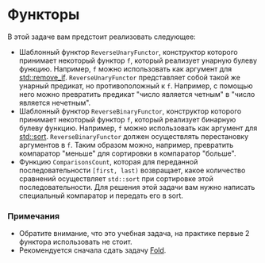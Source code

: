 # Функторы

В этой задаче вам предстоит реализовать следующее:

* Шаблонный функтор `ReverseUnaryFunctor`, конструктор которого принимает некоторый функтор `f`, который реализует унарную булеву
функцию. Например, `f` можно использовать как аргумент для [std::remove_if](http://www.cplusplus.com/reference/algorithm/remove_if/).
`ReverseUnaryFunctor` представляет собой такой же унарный предикат, но противоположный к `f`. Например, с помощью него можно превратить
предикат "число является четным" в "число является нечетным".
* Шаблонный функтор `ReverseBinaryFunctor`, конструктор которого принимает некоторый функтор `f`, который реализует бинарную булеву
функцию. Например, `f` можно использовать как аргумент для [std::sort](http://en.cppreference.com/w/cpp/algorithm/sort).
`ReverseBinaryFunctor` должен осуществлять перестановку аргументов в `f`. Таким образом можно, например, превратить компаратор "меньше"
для сортировки в компаратор "больше".
* Функцию `ComparisonsCount`, которая для переданной последовательности `[first, last)` возвращает, какое количество сравнений
осуществляет `std::sort` при сортировке этой последовательности. Для решения этой задачи вам нужно написать специальный компаратор и
передать его в sort.

### Примечания

* Обратите внимание, что это учебная задача, на практике первые 2 функтора использовать не стоит.
* Рекомендуется сначала сдать задачу [Fold](https://gitlab/danlark/cpp-advanced-hse/tree/main/tasks/types/fold).
